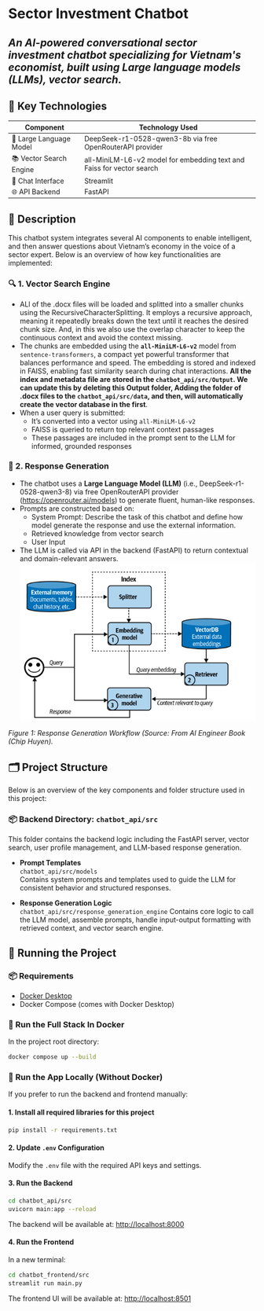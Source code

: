 #  Sector Investment Chatbot

**_An AI-powered conversational sector investment chatbot specializing for Vietnam's economist, built using **Large language models (LLMs)**, **vector search**._**
---
## 🧠 Key Technologies

| Component              | Technology Used                   |
|------------------------|------------------------------------|
| 🧠 Large Language Model | DeepSeek-r1-0528-qwen3-8b via free OpenRouterAPI provider   |
| 📚 Vector Search Engine | all-MiniLM-L6-v2 model for embedding text and Faiss for vector search  |
| 💬 Chat Interface        | Streamlit                         |
| 🌐 API Backend          | FastAPI                          |

## 📘 Description

This chatbot system integrates several AI components to enable intelligent, and then answer questions about Vietnam’s economy in the voice of a sector expert. Below is an overview of how key functionalities are implemented:

### 🔍 1. Vector Search Engine

- ALl of the .docx files will be loaded and splitted into a smaller chunks using the RecursiveCharacterSplitting. It employs a recursive approach, meaning it repeatedly breaks down the text until it reaches the desired chunk size. And, in this we also use the overlap character to keep the continuous context and avoid the context missing. 
- The chunks are embedded using the **`all-MiniLM-L6-v2`** model from `sentence-transformers`, a compact yet powerful transformer that balances performance and speed. The embedding is stored and indexed in FAISS, enabling fast similarity search during chat interactions. **All the index and metadata file are stored in the `chatbot_api/src/Output`. We can update this by deleting this Output folder, Adding the folder of .docx files to the `chatbot_api/src/data`, and then, will automatically create the vector database in the first**. 
- When a user query is submitted:
  - It’s converted into a vector using `all-MiniLM-L6-v2`
  - FAISS is queried to return top relevant context passages
  - These passages are included in the prompt sent to the LLM for informed, grounded responses

### 🧠 2. Response Generation

- The chatbot uses a **Large Language Model (LLM)** (i.e., DeepSeek-r1-0528-qwen3-8) via free OpenRouterAPI provider (https://openrouter.ai/models) to generate fluent, human-like responses.
- Prompts are constructed based on:
  - System Prompt: Describe the task of this chatbot and define how model generate the response and use the external information. 
  - Retrieved knowledge from vector search
  - User Input
- The LLM is called via API in the backend (FastAPI) to return contextual and domain-relevant answers.
![Response Generation Workflow](workflow_chart.PNG)

*Figure 1: Response Generation Workflow (Source: From AI Engineer Book (Chip Huyen).*

## 🗂 Project Structure

Below is an overview of the key components and folder structure used in this project:

### 📦 Backend Directory: `chatbot_api/src`

This folder contains the backend logic including the FastAPI server, vector search, user profile management, and LLM-based response generation.

- **Prompt Templates**  
  `chatbot_api/src/models`  
  Contains system prompts and templates used to guide the LLM for consistent behavior and structured responses.

- **Response Generation Logic**  
  `chatbot_api/src/response_generation_engine`
  Contains core logic to call the LLM model, assemble prompts, handle input-output formatting with retrieved context, and vector search engine.

## 🚀 Running the Project

### 📦 Requirements

- [Docker Desktop](https://www.docker.com/products/docker-desktop)
- Docker Compose (comes with Docker Desktop)
  
### 🔧 Run the Full Stack In Docker 

In the project root directory:

```bash
docker compose up --build
```

### 🧪 Run the App Locally (Without Docker)


If you prefer to run the backend and frontend manually:

#### 1. Install all required libraries for this project
```bash
pip install -r requirements.txt
```
 
#### 2. Update `.env` Configuration


Modify the `.env` file with the required API keys and settings.


#### 3. Run the Backend

```bash
cd chatbot_api/src
uvicorn main:app --reload
```
The backend will be available at: [http://localhost:8000](http://127.0.0.1:8000)

#### 4. Run the Frontend

In a new terminal:

```bash
cd chatbot_frontend/src
streamlit run main.py
```

The frontend UI will be available at: [http://localhost:8501](http://localhost:8501)
